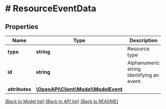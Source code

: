 # # ResourceEventData

## Properties

Name | Type | Description | Notes
------------ | ------------- | ------------- | -------------
**type** | **string** | Resource type | [optional] [readonly]
**id** | **string** | Alphanumeric string identifying an event. | [optional] [readonly]
**attributes** | [**\OpenAPI\Client\Model\ModelEvent**](ModelEvent.md) |  | [optional]

[[Back to Model list]](../../README.md#models) [[Back to API list]](../../README.md#endpoints) [[Back to README]](../../README.md)
